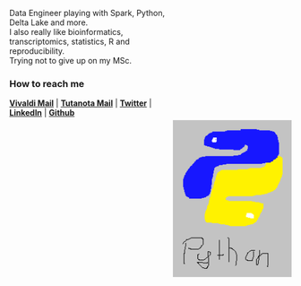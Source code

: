 
<img src="https://github.com/ThomazGR/ThomazGR/blob/main/python.png"
     alt="python_hand_made"
     style="margin-top:200px;"
     height="280px"
     align="right" />
Data Engineer playing with Spark, Python, Delta Lake and more. <br>
I also really like bioinformatics, transcriptomics, statistics, R and reproducibility. <br>
Trying not to give up on my MSc.

### How to reach me
[**Vivaldi Mail**](mailto:thomaz@vivaldi.net) | [**Tutanota Mail**](mailto:thomaz@tutanota.de) | [**Twitter**](https://twitter.com/thomazgr1) | [**LinkedIn**](https://www.linkedin.com/in/thomazgr/) | [**Github**](https://github.com/thomazgr)

